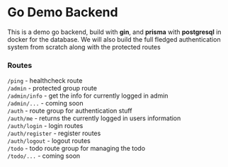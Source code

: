 # Go Demo Backend 
This is a demo go backend, build with **gin**, and **prisma** with **postgresql** in docker for the database. We will also build the full fledged authentication system from scratch along with the protected routes

### Routes

`/ping` - healthcheck route <br>
`/admin` - protected group route <br>
    `/admin/info` - get the info for currently logged in admin <br>
    `/admin/...` - coming soon <br>
`/auth` - route group for authentication stuff <br>
    `/auth/me` - returns the currently logged in users information <br>
    `/auth/login` - login routes <br>
    `/auth/register` - register routes <br>
    `/auth/logout` - logout routes <br>
`/todo` - todo route group for managing the todo <br>
    `/todo/...` - coming soon <br>
